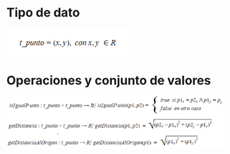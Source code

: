 # Tipo de dato

![TipoDatoPunto](https://raw.githubusercontent.com/josefranwagner/AED/master/05-Geometria/Punto/tipoDatoPunto.PNG)

# Operaciones y conjunto de valores

![OperacionesYValoresPunto](https://raw.githubusercontent.com/josefranwagner/AED/master/05-Geometria/Punto/operacionesValoresPunto.PNG)
